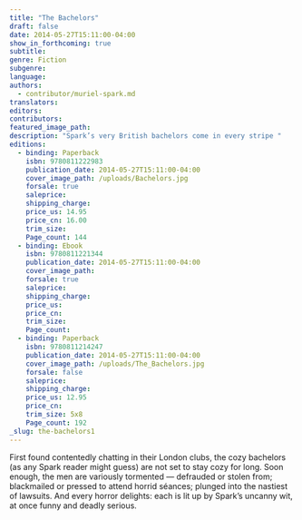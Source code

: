 ```yaml
---
title: "The Bachelors"
draft: false
date: 2014-05-27T15:11:00-04:00
show_in_forthcoming: true
subtitle:
genre: Fiction
subgenre:
language:
authors:
  - contributor/muriel-spark.md
translators:
editors:
contributors:
featured_image_path:
description: "Spark’s very British bachelors come in every stripe "
editions:
  - binding: Paperback
    isbn: 9780811222983
    publication_date: 2014-05-27T15:11:00-04:00
    cover_image_path: /uploads/Bachelors.jpg
    forsale: true
    saleprice:
    shipping_charge:
    price_us: 14.95
    price_cn: 16.00
    trim_size:
    Page_count: 144
  - binding: Ebook
    isbn: 9780811221344
    publication_date: 2014-05-27T15:11:00-04:00
    cover_image_path:
    forsale: true
    saleprice:
    shipping_charge:
    price_us:
    price_cn:
    trim_size:
    Page_count:
  - binding: Paperback
    isbn: 9780811214247
    publication_date: 2014-05-27T15:11:00-04:00
    cover_image_path: /uploads/The_Bachelors.jpg
    forsale: false
    saleprice:
    shipping_charge:
    price_us: 12.95
    price_cn:
    trim_size: 5x8
    Page_count: 192
_slug: the-bachelors1
---
```


First found contentedly chatting in their London clubs, the cozy bachelors (as any Spark reader might guess) are not set to stay cozy for long. Soon enough, the men are variously tormented — defrauded or stolen from; blackmailed or pressed to attend horrid séances; plunged into the nastiest of lawsuits. And every horror delights: each is lit up by Spark’s uncanny wit, at once funny and deadly serious.

